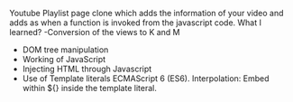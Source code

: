 Youtube Playlist page clone which adds the information of your video and adds as when a function is invoked from the javascript code.
What I learned?
-Conversion of the views to K and M
- DOM tree manipulation
- Working of JavaScript
- Injecting HTML through Javascript
- Use of Template literals ECMAScript 6 (ES6). Interpolation: Embed within ${} inside the template literal.
